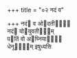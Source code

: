 +++
title = "०२ नदं व"

+++
नदं᳓ व ओ᳓दतीनां᳐  
नदं᳓ यो᳓युवतीना᳐म्  
प᳓तिं वो अ᳓घ्नियानां᳐  
धेनूना᳐᳓म् इषुध्यसि